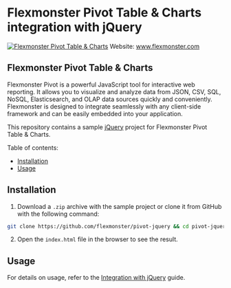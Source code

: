 # Flexmonster Pivot Table &amp; Charts integration with jQuery
[![Flexmonster Pivot Table & Charts](https://cdn.flexmonster.com/landing.png)](https://flexmonster.com)
Website: www.flexmonster.com

## Flexmonster Pivot Table & Charts

Flexmonster Pivot is a powerful JavaScript tool for interactive web reporting. It allows you to visualize and analyze data from JSON, CSV, SQL, NoSQL, Elasticsearch, and OLAP data sources quickly and conveniently. Flexmonster is designed to integrate seamlessly with any client-side framework and can be easily embedded into your application.

This repository contains a sample [jQuery](https://jquery.com/) project for Flexmonster Pivot Table & Charts.

Table of contents:

- [Installation](#installation)
- [Usage](#usage)

## Installation 

1. Download a `.zip` archive with the sample project or clone it from GitHub with the following command:

```bash
git clone https://github.com/flexmonster/pivot-jquery && cd pivot-jquery
```

2. Open the `index.html` file in the browser to see the result.

## Usage

For details on usage, refer to the [Integration with jQuery](https://www.flexmonster.com/doc/integration-with-jquery/) guide.
